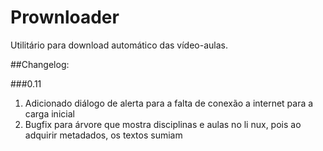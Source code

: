 Prownloader
===========

Utilitário para download automático das vídeo-aulas.


##Changelog:

###0.11
1. Adicionado diálogo de alerta para a falta de conexão a internet para a carga inicial
1. Bugfix para árvore que mostra disciplinas e aulas no li nux, pois ao adquirir metadados, os textos sumiam
